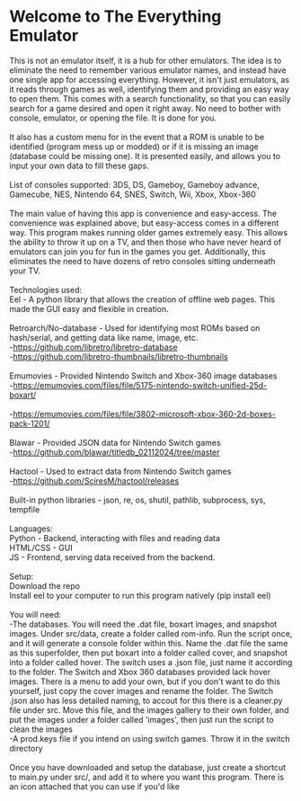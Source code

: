 # Welcome to The Everything Emulator
This is not an emulator itself, it is a hub for other emulators. The idea is to eliminate the need to remember various emulator names, and instead have one single app for accessing everything.
However, it isn't just emulators, as it reads through games as well, identifying them and providing an easy way to open them. This comes with a search functionality, so that you can easily search for a game desired and open it right away. No need to bother with console, emulator, or opening the file. It is done for you.
<br/><br/>
It also has a custom menu for in the event that a ROM is unable to be identified (program mess up or modded) or if it is missing an image (database could be missing one). It is presented easily, and allows you to input your own data to fill these gaps.
<br/><br/>
List of consoles supported: 3DS, DS, Gameboy, Gameboy advance, Gamecube, NES, Nintendo 64, SNES, Switch, Wii, Xbox, Xbox-360
<br/><br/>
The main value of having this app is convenience and easy-access. The convenience was explained above, but easy-access comes in a different way. This program makes running older games extremely easy. This allows the ability to throw it up on a TV, and then those who have never heard of emulators can join you for fun in the games you get. Additionally, this eliminates the need to have dozens of retro consoles sitting underneath your TV.
<br/><br/>
Technologies used:
<br/>Eel - A python library that allows the creation of offline web pages. This made the GUI easy and flexible in creation.
<br/><br/>
Retroarch/No-database - Used for identifying most ROMs based on hash/serial, and getting data like name, image, etc.
<br/> -https://github.com/libretro/libretro-database 
<br/> -https://github.com/libretro-thumbnails/libretro-thumbnails
<br/><br/>
Emumovies - Provided Nintendo Switch and Xbox-360 image databases
<br/> -https://emumovies.com/files/file/5175-nintendo-switch-unified-25d-boxart/	
<br/> -https://emumovies.com/files/file/3802-microsoft-xbox-360-2d-boxes-pack-1201/ 
<br/><br/>
Blawar - Provided JSON data for Nintendo Switch games
<br/> -https://github.com/blawar/titledb_02112024/tree/master 
<br/><br/>
Hactool - Used to extract data from Nintendo Switch games
<br/> -https://github.com/SciresM/hactool/releases 
<br/><br/>
Built-in python libraries - json, re, os, shutil, pathlib, subprocess, sys, tempfile
<br/><br/>
Languages:
<br/> Python - Backend, interacting with files and reading data
<br/> HTML/CSS - GUI 
<br/> JS - Frontend, serving data received from the backend. 
<br/><br/>
Setup:
<br/> Download the repo
<br/> Install eel to your computer to run this program natively (pip install eel)
<br/><br/>
You will need:
<br/> -The databases. You will need the .dat file, boxart images, and snapshot images. Under src/data, create a folder called rom-info. Run the script once, and it will generate a console folder within this. Name the .dat file the same as this superfolder, then put boxart into a folder called cover, and snapshot into a folder called hover. The switch uses a .json file, just name it according to the folder. The Switch and Xbox 360 databases provided lack hover images. There is a menu to add your own, but if you don't want to do this yourself, just copy the cover images and rename the folder. The Switch .json also has less detailed naming, to accout for this there is a cleaner.py file under src. Move this file, and the images gallery to their own folder, and put the images under a folder called 'images', then just run the script to clean the images
<br/> -A prod.keys file if you intend on using switch games. Throw it in the switch directory
<br/><br/>
Once you have downloaded and setup the database, just create a shortcut to main.py under src/, and add it to where you want this program. There is an icon attached that you can use if you'd like
